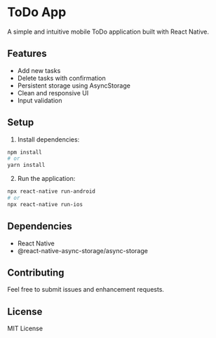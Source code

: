 # ToDo App

A simple and intuitive mobile ToDo application built with React Native.

## Features

- Add new tasks
- Delete tasks with confirmation
- Persistent storage using AsyncStorage
- Clean and responsive UI
- Input validation

## Setup

1. Install dependencies:
```bash
npm install
# or
yarn install
```

2. Run the application:
```bash
npx react-native run-android
# or
npx react-native run-ios
```

## Dependencies

- React Native
- @react-native-async-storage/async-storage

## Contributing

Feel free to submit issues and enhancement requests.

## License

MIT License
